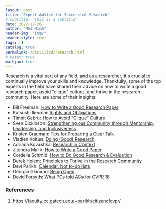 ```yaml
---
layout: post
title: "Expert Advice for Successful Research"
# subtitle: "This is a subtitle"
date: 2022-12-26
author: "MAI Minh"
header-img: "img/"
header-style: text
tags: []
catalog: true
permalink: /distilled/research.html
# katex: true
mathjax: true
---
```

<!-- <b>Last modified: <script>document.write( document.lastModified );</script> -->

Research is a vital part of any field, and as a researcher, it's crucial to continually improve your skills and knowledge. Thankfully, some of the top experts in the field have shared their advice on how to write a good research paper, avoid "clique" culture, and thrive in the research community. Here are some of their insights:

- Bill Freeman: [How to Write a Good Research Paper](../img/freeman_how_to_write_papers.pdf)
- Katsushi Ikeuchi: [Rights and Obligations](../img/ikeuchi_rights_obligations.pdf)
- Timnit Gebru: [How to Avoid "Clique" Culture](../img/gebru_avoiding_a_clique_culture.pdf)
- Sven Dickinson: [Strengthening our Community through Mentorship, Leadership, and Inclusiveness](../img/dickinson_strengthening_our_community.pdf )
- Kristen Grauman: [Tips for Preparing a Clear Talk](../img/grauman_preparing_clear_talks.pdf)
- Vladlen Koltun: [Doing (Good) Research](../img/koltun_doing_(good)_research.pdf)
- Adriana Kovashka: [Research in Context](../img/kovashka_research_in_context.pdf)
- Jitendra Malik: [How to Write a Good Paper](../img/malik_write_good_paper.pdf)
- Cordelia Schmid: [How to Do Good Research & Evaluation](../img/schmid_good_research_and_evaluation.pdf)
- Derek Hoiem: [Principles to Thrive in the Research Community](../img/hoiem_thriving_in_research_community.pdf)
- Devi Parikh: [Calendar. Not to-do lists](../img/parikh_time_management.pdf)
- Georgia Gkioxari: [Being Open](../img/gkioxari_being_open.pdf)
- David Forsyth: [What PCs told ACs for CVPR 18](../img/forsyth_what_pcs_told_acs_at_cvpr18.pdf)




### References

1. <https://faculty.cc.gatech.edu/~parikh/citizenofcvpr/>

